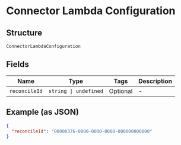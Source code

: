 
# Connector Lambda Configuration

## Structure

`ConnectorLambdaConfiguration`

## Fields

| Name | Type | Tags | Description |
|  --- | --- | --- | --- |
| `reconcileId` | `string \| undefined` | Optional | - |

## Example (as JSON)

```json
{
  "reconcileId": "00000376-0000-0000-0000-000000000000"
}
```

